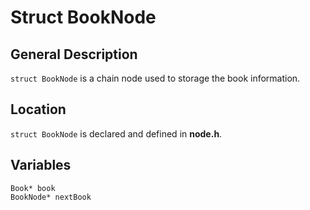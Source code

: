 # Struct BookNode
## General Description  
`struct BookNode` is a chain node used to storage the book information.  
## Location
`struct BookNode` is declared and defined in **node.h**.
## Variables
    Book* book
    BookNode* nextBook